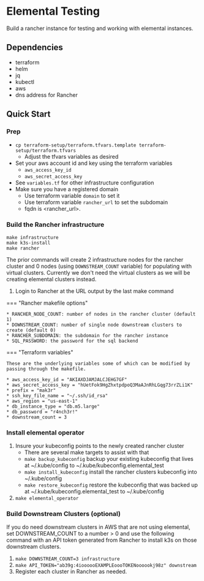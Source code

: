 # Elemental Testing
Build a rancher instance for testing and working with elemental instances.

## Dependencies

* terraform
* helm
* jq
* kubectl
* aws
* dns address for Rancher

## Quick Start
### Prep
* `cp terraform-setup/terraform.tfvars.template terraform-setup/terraform.tfvars`
    * Adjust the tfvars variables as desired
* Set your aws account id and key using the terraform variables
    * `aws_access_key_id`
    * `aws_secret_access_key`
* See `variables.tf` for other infrastructure configuration 
* Make sure you have a registered domain
    * Use terraform variable `domain` to set it
    * Use terraform variable `rancher_url` to set the subdomain
    * fqdn is <rancher_url>.<domain>

### Build the Rancher infrastructure
```
make infrastructure
make k3s-install
make rancher
```
The prior commands will create 2 infrastructure nodes for the rancher cluster and 0 nodes (using `DOWNSTREAM_COUNT` variable) for populating with virtual clusters. Currently we don't need the virtual clusters as we will be creating elemental clusters instead.

1. Login to Rancher at the URL output by the last make command

=== "Rancher makefile options"

    * RANCHER_NODE_COUNT: number of nodes in the rancher cluster (default 1)
    * DOWNSTREAM_COUNT: number of single node downstream clusters to create (default 0)
    * RANCHER_SUBDOMAIN: the subdomain for the rancher instance
    * SQL_PASSWORD: the password for the sql backend

=== "Terraform variables"

    These are the underlying variables some of which can be modified by passing through the makefile.

    * aws_access_key_id = "AKIAXDJAMJALCJEHG7GF"
    * aws_secret_access_key = "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"
    * prefix = "mak3r"
    * ssh_key_file_name = "~/.ssh/id_rsa"
    * aws_region = "us-east-1"
    * db_instance_type = "db.m5.large"
    * db_password = "r4nch3r!"
    * downstream_count = 3

### Install elemental operator
1. Insure your kubeconfig points to the newly created rancher cluster 
    * There are several make targets to assist with that
    * `make backup_kubeconfig` backup your existing kubeconfig that lives at ~/.kube/config to ~/.kube/kubeconfig.elemental_test
    * `make install_kubeconfig` install the rancher clusters kubeconfig into ~/.kube/config
    * `make restore_kubeconfig` restore the kubeconfig that was backed up at ~/.kube/kubeconfig.elemental_test to ~/.kube/config
1. `make elemental_operator`


### Build Downstream Clusters (optional)
If you do need downstream clusters in AWS that are not using elemental, set DOWNSTREAM_COUNT to a number > 0 and use the following command with an API token generated from Rancher to install k3s on those downstream clusters.
1. `make DOWNSTREAM_COUNT=3 infrastructure`
1. `make API_TOKEN="ab39g:4ioooooEXAMPLEoooTOKENoooookj98z" downstream`
1. Register each cluster in Rancher as needed.

